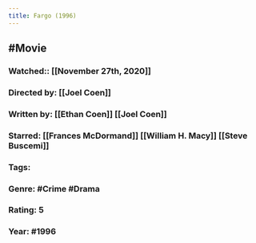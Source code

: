 ```yaml
---
title: Fargo (1996)
---
```


## #Movie
### Watched:: [[November 27th, 2020]]

### Directed by: [[Joel Coen]]

### Written by: [[Ethan Coen]] [[Joel Coen]]

### Starred: [[Frances McDormand]] [[William H. Macy]] [[Steve Buscemi]] 

### Tags:

### Genre: #Crime #Drama

### Rating: 5

### Year: #1996
